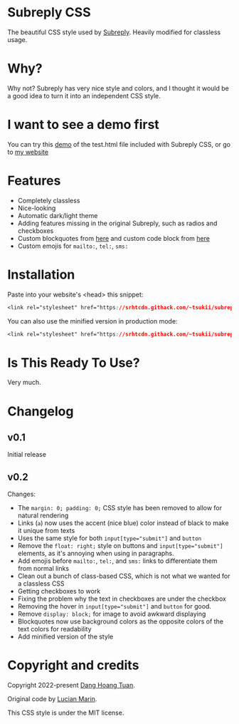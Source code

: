 # Subreply CSS

The beautiful CSS style used by [Subreply](https://subreply.com/about). Heavily modified for classless usage.

# Why?

Why not? Subreply has very nice style and colors, and I thought it would be a good idea to turn it into an
independent CSS style.

# I want to see a demo first

You can try this [demo](https://srht.githack.com/~tsukii/subreply-css/blob/main/test.html) of the
test.html file included with Subreply CSS, or go to [my website](https://tsk.bearblog.dev/)

# Features

- Completely classless
- Nice-looking
- Automatic dark/light theme
- Adding features missing in the original Subreply, such as radios and checkboxes
- Custom blockquotes from [here](https://css-tricks.com/snippets/css/simple-and-nice-blockquote-styling/) and custom code block from [here](https://adis.ca/entry/2011/pretty-code-block-in-css/)
- Custom emojis for `mailto:`, `tel:`, `sms:`

# Installation

Paste into your website's &lt;head&gt; this snippet:

```css
<link rel="stylesheet" href="https://srhtcdn.githack.com/~tsukii/subreply-css/blob/main/subreply.min.css">
```

You can also use the minified version in production mode:

```css
<link rel="stylesheet" href="https://srhtcdn.githack.com/~tsukii/subreply-css/blob/main/subreply.min.css">
```

# Is This Ready To Use?

Very much.

# Changelog

## v0.1

Initial release

## v0.2

Changes:

- The `margin: 0; padding: 0;` CSS style has been removed to allow for natural rendering
- Links (`a`) now uses the accent (nice blue) color instead of black to make it unique from texts
- Uses the same style for both `input[type="submit"]` and `button`
- Remove the `float: right;` style on buttons and `input[type="submit"]` elements, as it's annoying when using in paragraphs.
- Add emojis before `mailto:`, `tel:`, and `sms:` links to differentiate them from normal links
- Clean out a bunch of class-based CSS, which is not what we wanted for a classless CSS
- Getting checkboxes to work
- Fixing the problem why the text in checkboxes are under the checkbox
- Removing the hover in `input[type="submit"]` and `button` for good.
- Remove `display: block;` for image to avoid awkward displaying
- Blockquotes now use background colors as the opposite colors of the text colors for readability
- Add minified version of the style

# Copyright and credits

Copyright 2022-present [Dang Hoang Tuan](https://tsk.bearblog.dev).

Original code by [Lucian Marin](https://github.com/lucianmarin).

This CSS style is under the MIT license.
